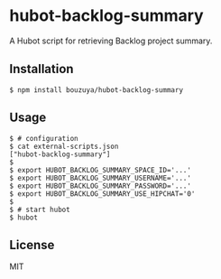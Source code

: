 # hubot-backlog-summary

A Hubot script for retrieving Backlog project summary.

## Installation

    $ npm install bouzuya/hubot-backlog-summary

## Usage

    $ # configuration
    $ cat external-scripts.json
    ["hubot-backlog-summary"]
    $
    $ export HUBOT_BACKLOG_SUMMARY_SPACE_ID='...'
    $ export HUBOT_BACKLOG_SUMMARY_USERNAME='...'
    $ export HUBOT_BACKLOG_SUMMARY_PASSWORD='...'
    $ export HUBOT_BACKLOG_SUMMARY_USE_HIPCHAT='0'
    $
    $ # start hubot
    $ hubot

## License

MIT
